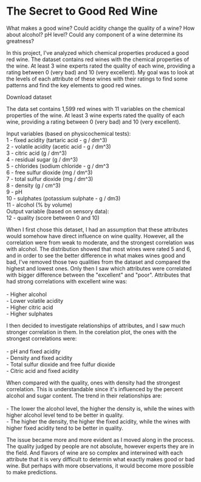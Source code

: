 # The Secret to Good Red Wine

<p>What makes a good wine? Could acidity change the quality of a wine? 
How about alcohol? pH level? Could any component of a wine determine 
its greatness?</p>

<p>In this project, I've analyzed which chemical properties produced a good red 
wine. The dataset contains red wines with the chemical properties of the wine.
At least 3 wine experts rated the quality of each wine, providing a rating 
between 0 (very bad) and 10 (very excellent). My goal was to look at the levels 
of each attribute of these wines with their ratings to find some patterns and 
find the key elements to good red wines.</p>

<p>Download dataset</p>

<p>The data set contains 1,599 red wines with 11 variables on the chemical 
properties of the wine. At least 3 wine experts rated the quality of each wine, 
providing a rating between 0 (very bad) and 10 (very excellent).</p>

<p>Input variables (based on physicochemical tests):<br>
   1 - fixed acidity (tartaric acid - g / dm^3)<br>
   2 - volatile acidity (acetic acid - g / dm^3)<br>
   3 - citric acid (g / dm^3)<br>
   4 - residual sugar (g / dm^3)<br>
   5 - chlorides (sodium chloride - g / dm^3<br>
   6 - free sulfur dioxide (mg / dm^3)<br>
   7 - total sulfur dioxide (mg / dm^3)<br>
   8 - density (g / cm^3)<br>
   9 - pH<br>
   10 - sulphates (potassium sulphate - g / dm3)<br>
   11 - alcohol (% by volume)<br>
   Output variable (based on sensory data): <br>
   12 - quality (score between 0 and 10)</p>
   
<p>When I first chose this detaset, I had an assumption that these attributes 
would somehow have direct influence on wine quality. However, all the 
correlation were from weak to moderate, and the strongest correlation was 
with alcohol. The distribution showed that most wines were rated 5 and 6, and in 
order to see the better difference in what makes wines good and bad, I've 
removed those two qualities from the dataset and compared the highest and lowest 
ones. Only then I saw which attributes were correlated with bigger difference 
between the "excellent" and "poor". Attributes that had strong correlations with 
excellent wine was:<br><br>
- Higher alcohol<br>
- Lower volatile acidity<br>
- Higher citric acid <br>
- Higher sulphates</p>

<p>I then decided to investigate relationships of attributes, and I saw much 
stronger correlation in them. In the corelation plot, the ones with the 
strongest correlations were:<br><br>
- pH and fixed acidity<br>
- Density and fixed acidity <br>
- Total sulfur dioxide and free fulfur dioxide<br>
- Citric acid and fixed acidity</p>

<p>When compared with the quality, ones with density had the strongest 
correlation. This is understandable since it's influenced by the percent alcohol 
and sugar content. The trend in their relationships are:<br><br>
- The lower the alcohol level, the higher the density is, while the wines with 
higher alcohol level tend to be better in quality.<br>
- The higher the density, the higher the fixed acidity, while the wines with 
higher fixed acidity tend to be better in quality.</p>

<p>The issue became more and more evident as I moved along in the process. The 
quality judged by people are not absolute, however experts they are in the field. 
And flavors of wine are so complex and interwined with each attribute that it is 
very difficult to determin what exactly makes good or bad wine. But perhaps with 
more observations, it would become more possible to make predictions.</p> 

